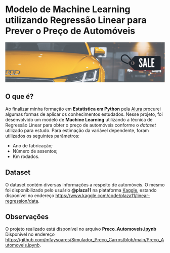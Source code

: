 # Modelo de Machine Learning utilizando Regressão Linear para Prever o Preço de Automóveis

![alt text](https://github.com/mfaysoares/Simulador_Preco_Carros/blob/main/text_cover.png)

## O que é?

Ao finalizar minha formação em **Estatística em Python** pela [Alura](https://www.alura.com.br/) procurei algumas formas de aplicar os conhecimentos estudados. Nesse projeto, foi desenvolvido um modelo de **Machine Learning** utilizando a técnica de Regressão Linear para obter o preço de automóveis conforme o *dataset* utilizado para estudo. Para estimação da variável dependente, foram utilizados os seguintes parâmetros:

 - Ano de fabricação;
 - Número de assentos;
 - Km rodados.

## Dataset

O dataset contém diversas informações a respeito de automóveis. O mesmo foi disponibilizado pelo usuário **@plaza11** na plataforma [Kaggle](https://www.kaggle.com/), estando disponível no endereço https://www.kaggle.com/code/plaza11/linear-regression/data.

## Observações

O projeto realizado está disponível no arquivo **Preco_Automoveis.ipynb** Disponível no endereço https://github.com/mfaysoares/Simulador_Preco_Carros/blob/main/Preco_Automoveis.ipynb. 
